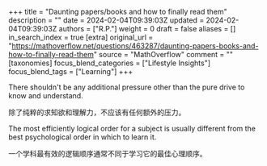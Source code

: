 +++
title = "Daunting papers/books and how to finally read them"
description = ""
date = 2024-02-04T09:39:03Z
updated = 2024-02-04T09:39:03Z
authors = ["R.P."]
weight = 0
draft = false
aliases = []
in_search_index = true
[extra]
original_url = "https://mathoverflow.net/questions/463287/daunting-papers-books-and-how-to-finally-read-them"
source = "MathOverflow"
comment = ""
[taxonomies]
focus_blend_categories = ["Lifestyle Insights"]
focus_blend_tags = ["Learning"]
+++

There shouldn't be any additional pressure other than the pure drive to know and understand.

除了纯粹的求知欲和理解力，不应该有任何额外的压力。

The most efficiently logical order for a subject is usually different from the best psychological order in which to learn it.

一个学科最有效的逻辑顺序通常不同于学习它的最佳心理顺序。
